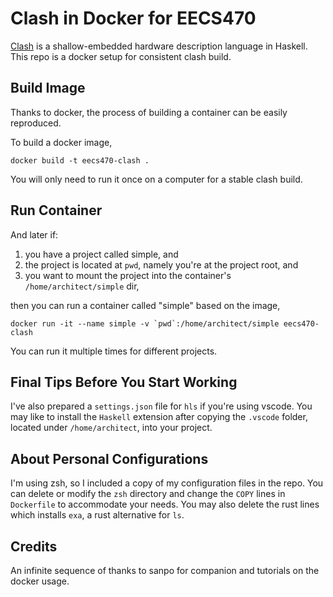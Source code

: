 # Clash in Docker for EECS470

[Clash](https://clash-lang.org/) is a shallow-embedded hardware description language in Haskell. This repo is a docker setup for consistent clash build.

## Build Image

Thanks to docker, the process of building a container can be easily reproduced.

To build a docker image,

```console
docker build -t eecs470-clash .
```
You will only need to run it once on a computer for a stable clash build.

## Run Container

And later if:

1. you have a project called simple, and
2. the project is located at `pwd`, namely you're at the project root, and
3. you want to mount the project into the container's `/home/architect/simple` dir,

then you can run a container called "simple" based on the image,

```console
docker run -it --name simple -v `pwd`:/home/architect/simple eecs470-clash
```
You can run it multiple times for different projects.

## Final Tips Before You Start Working

I've also prepared a `settings.json` file for `hls` if you're using vscode. You may like to install the `Haskell` extension after copying the `.vscode` folder, located under `/home/architect`, into your project.

## About Personal Configurations

I'm using zsh, so I included a copy of my configuration files in the repo. You can delete or modify the `zsh` directory and change the `COPY` lines in `Dockerfile` to accommodate your needs. You may also delete the rust lines which installs `exa`, a rust alternative for `ls`.

## Credits

An infinite sequence of thanks to sanpo for companion and tutorials on the docker usage.
